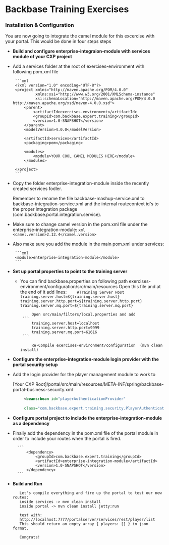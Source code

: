 # Backbase Training Exercises

### Installation & Configuration

You are now going to integrate the camel module for this excercise with your portal.
This would be done in four steps steps 

- **Build and configure enterprise-integraion-module with services  module of your CXP project**
 -  Add a services folder at the root of exercises-environment with following pom.xml file

         ```xml
         <?xml version="1.0" encoding="UTF-8"?>
         <project xmlns="http://maven.apache.org/POM/4.0.0"
                  xmlns:xsi="http://www.w3.org/2001/XMLSchema-instance"
                  xsi:schemaLocation="http://maven.apache.org/POM/4.0.0 http://maven.apache.org/xsd/maven-4.0.0.xsd">
             <parent>
                 <artifactId>exercises-environment</artifactId>
                 <groupId>com.backbase.expert.training</groupId>
                 <version>1.0-SNAPSHOT</version>
             </parent>
             <modelVersion>4.0.0</modelVersion>
         
             <artifactId>services</artifactId>
             <packaging>pom</packaging>
         
             <modules>
                 <module>YOUR COOL CAMEL MODULES HERE</module>
             </modules>
         
         </project>
         ```

  - Copy the folder enterprise-integration-module inside the recently created services fodler.

    Remember to rename the file backbase-mashup-service.xml to backbase-integration-service.xml and the internal        routecontext id's to the proper integration package (com.backbase.portal.integration.service).
  - Make sure to change camel version in the pom.xml file under the enterprise-integration-module:
         ```xml
         <camel.version>2.12.4</camel.version>
         ```
  - Also make sure you add the module in the main pom.xml under services:

         ```xml
         <module>enterprise-integration-module</module>
         ```

- **Set up portal properties to point to the training server**

  - You can find backbase.properties on following path exercises-environment/configuration/src/main/resources
             Open this file and at the end of it add lines:
         ```    
             #Training Server Host
             training.server.host=${training.server.host}
             training.server.http.port=${training.server.http.port}
             training.server.mq.port=${training.server.mq.port}
         ```

             Open src/main/filters/local.properties and add
         ```
             training.server.host=localhost
             training.server.http.port=9999
             training.server.mq.port=61616
         ```

             Re-Compile exercises-environment/configuration  (mvn clean install)


- **Configure the enterprise-integration-module login provider with the portal security setup**

 - Add the login provider for the player management module to work to

    [Your CXP Root]/portal/src/main/resources/META-INF/spring/backbase-portal-business-security.xml

    ```xml
         <beans:bean id="playerAuthenticationProvider"            
         
         class="com.backbase.expert.training.security.PlayerAuthenticationProvider"/> 
    ```

- **Configure portal project to include the enterprise-integration-module as a dependency**

 - Finally add the dependency in the pom.xml file of the portal module in order to include your routes when the portal is fired.

         ```
             <dependency>
                 <groupId>com.backbase.expert.training</groupId>
                 <artifactId>enterprise-integration-module</artifactId>
                 <version>1.0-SNAPSHOT</version>
             </dependency>
         ```


- **Build and Run** 

         Let's compile everything and fire up the portal to test our new routes:
         inside services -> mvn clean install
         inside portal -> mvn clean install jetty:run
         
         test with:
         http://localhost:7777/portalserver/services/rest/player/list
         This should return an empty array { players: [] } in json format.
         
         Congrats!
